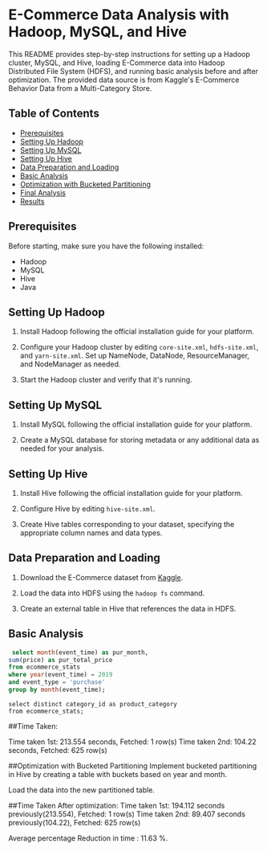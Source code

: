 # E-Commerce Data Analysis with Hadoop, MySQL, and Hive

This README provides step-by-step instructions for setting up a Hadoop cluster, MySQL, and Hive, loading E-Commerce data into Hadoop Distributed File System (HDFS), and running basic analysis before and after optimization. The provided data source is from Kaggle's E-Commerce Behavior Data from a Multi-Category Store.

## Table of Contents
- [Prerequisites](#prerequisites)
- [Setting Up Hadoop](#setting-up-hadoop)
- [Setting Up MySQL](#setting-up-mysql)
- [Setting Up Hive](#setting-up-hive)
- [Data Preparation and Loading](#data-preparation-and-loading)
- [Basic Analysis](#basic-analysis)
- [Optimization with Bucketed Partitioning](#optimization-with-bucketed-partitioning)
- [Final Analysis](#final-analysis)
- [Results](#results)

## Prerequisites

Before starting, make sure you have the following installed:
- Hadoop
- MySQL
- Hive
- Java

## Setting Up Hadoop

1. Install Hadoop following the official installation guide for your platform.

2. Configure your Hadoop cluster by editing `core-site.xml`, `hdfs-site.xml`, and `yarn-site.xml`. Set up NameNode, DataNode, ResourceManager, and NodeManager as needed.

3. Start the Hadoop cluster and verify that it's running.

## Setting Up MySQL

1. Install MySQL following the official installation guide for your platform.

2. Create a MySQL database for storing metadata or any additional data as needed for your analysis.

## Setting Up Hive

1. Install Hive following the official installation guide for your platform.

2. Configure Hive by editing `hive-site.xml`.

3. Create Hive tables corresponding to your dataset, specifying the appropriate column names and data types.

## Data Preparation and Loading

1. Download the E-Commerce dataset from [Kaggle](https://www.kaggle.com/datasets/mkechinov/ecommerce-behavior-data-from-multi-category-store/?select=2019-Oct.csv).

2. Load the data into HDFS using the `hadoop fs` command.

3. Create an external table in Hive that references the data in HDFS.

## Basic Analysis

```sql
 select month(event_time) as pur_month,
sum(price) as pur_total_price
from ecommerce_stats
where year(event_time) = 2019
and event_type = 'purchase'
group by month(event_time);
```
```
select distinct category_id as product_category
from ecommerce_stats;
```
##Time Taken:

Time taken 1st: 213.554 seconds, Fetched: 1 row(s)
Time taken 2nd: 104.22 seconds, Fetched: 625 row(s)


##Optimization with Bucketed Partitioning
Implement bucketed partitioning in Hive by creating a table with buckets based on year and month.

Load the data into the new partitioned table.


##Time Taken After optimization:
Time taken 1st: 194.112 seconds previously(213.554), Fetched: 1 row(s)
Time taken 2nd: 89.407 seconds previously(104.22), Fetched: 625 row(s)

Average percentage Reduction in time : 11.63 %.
